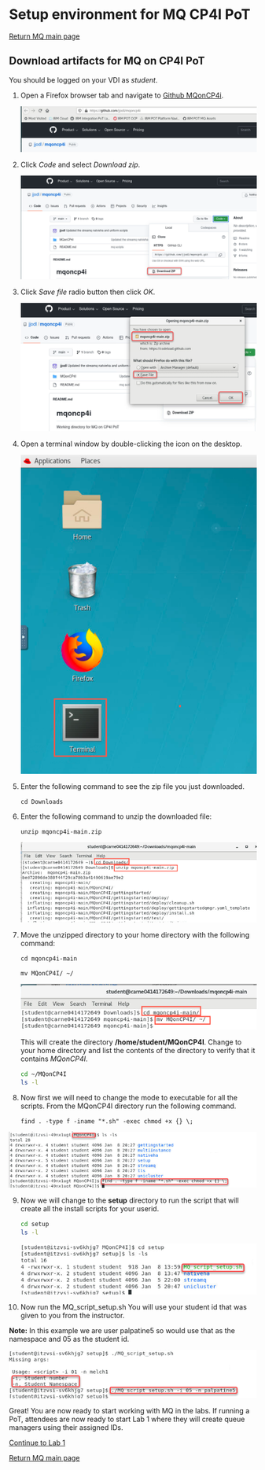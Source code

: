 # Setup environment for MQ CP4I PoT
[Return MQ main page](../index.md#lab-abstracts)
<a name="download"></a>	
## Download artifacts for MQ on CP4I PoT

You should be logged on your VDI as *student*. 

1. Open a Firefox browser tab and navigate to [Github MQonCP4i](https://github.com/jjodl/mqoncp4i).

	![](./images/image108.png)
	
1. Click *Code* and select *Download zip*.

	![](./images/image109.png)

1. Click *Save file* radio button then click *OK*.

	![](./images/image110.png)
	
1. Open a terminal window by double-clicking the icon on the desktop.

	![](./images/image111.png)
	
1. Enter the following command to see the zip file you just downloaded.

	```
	cd Downloads
	```
	
1. Enter the following command to unzip the downloaded file:

	```
	unzip mqoncp4i-main.zip
	```
	
	![](./images/image112a.png)
	
1. Move the unzipped directory to your home directory with the following command:
	
	```
	cd mqoncp4i-main
	```
	
	```
	mv MQonCP4I/ ~/
	```
	
	![](./images/image113a.png) 
	
	This will create the directory **/home/student/MQonCP4I**.  Change to your home directory and list the contents of the directory to verify that it contains *MQonCP4I*. 
	
	```sh
	cd ~/MQonCP4I
	ls -l 
	```
1. Now first we will need to change the mode to executable for all the scripts.   From the MQonCP4I directory run the following command.

	```
	find . -type f -iname "*.sh" -exec chmod +x {} \;
	```
	
![](./images/image114a.png)

9. Now we will change to the **setup** directory to run the script that will create all the install scripts for your userid.  
	
	```sh
	cd setup
	ls -l 
	```
	
	![](./images/image114b.png)

1. 	Now run the MQ_script_setup.sh You will use your student id that was given to you from the instructor.

**Note:** In this example we are user palpatine5 so would use that as the namespace and 05 as the student id.

![](./images/image114c.png)
	
Great! You are now ready to start working with MQ in the labs. If running a PoT, attendees are now ready to start Lab 1 where they will create queue managers using their assigned IDs.

[Continue to Lab 1](../Lab_1/Readme.md#lab-1---nativeha-deploying-a-cloud-native-ha-persistent-ibm-mq-queue-manager-on-the-cloud-pak-for-integration)

[Return MQ main page](../index.md#lab-abstracts)